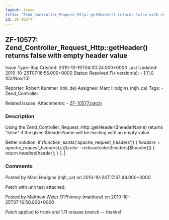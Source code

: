 ```yaml
---
layout: issue
title: "Zend_Controller_Request_Http::getHeader() returns false with empty header value"
id: ZF-10577
---
```


ZF-10577: Zend\_Controller\_Request\_Http::getHeader() returns false with empty header value
--------------------------------------------------------------------------------------------

 Issue Type: Bug Created: 2010-10-19T04:00:24.000+0000 Last Updated: 2010-10-25T07:16:55.000+0000 Status: Resolved Fix version(s): - 1.11.0 (02/Nov/10)
 
 Reporter:  Robert Kummer (rok\_de)  Assignee:  Marc Hodgins (mjh\_ca)  Tags: - Zend\_Controller
 
 Related issues: 
 Attachments: - [ZF-10577.patch](/issues/secure/attachment/13382/ZF-10577.patch)
 
### Description

Using the Zend\_Controller\_Request\_Http::getHeader($headerName) returns "false" if the given $headerName will be existing with an empty value.

Better solution: if (function\_exists('apache\_request\_headers')) { $headers = apache\_request\_headers(); if ({color:red}isset{color}($headers[$header])) { return $headers[$header]; } [..]

 

 

### Comments

Posted by Marc Hodgins (mjh\_ca) on 2010-10-24T17:37:44.000+0000

Patch with unit test attached.

 

 

Posted by Matthew Weier O'Phinney (matthew) on 2010-10-25T07:16:50.000+0000

Patch applied to trunk and 1.11 release branch -- thanks!

 

 